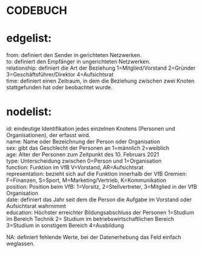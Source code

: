 # CODEBUCH							

# edgelist:						
from: definiert den Sender in gerichteten Netzwerken. 			
to: definiert den Empfänger in ungerichteten Netzwerken.  						
relationship: definiert die Art der Beziehung 1=Mitglied/Vorstand 2=Gründer 3=Geschäftsführer/Direktor 4=Aufsichtsrat					
time: definiert einen Zeitraum, in dem die Beziehung zwischen zwei Knoten stattgefunden hat oder beobachtet wurde.				

# nodelist:						
id:			eindeutige Identifikation jedes einzelnen Knotens (Personen und Organisationen), der erfasst wird.  		
name:			Name oder Bezeichnung der Person oder Organisation						
sex:			gibt das Geschlecht der Personen an 1=männlich 2=weiblich						
age:			Alter der Personen zum Zeitpunkt des 10. Februars 2021						
type:			Unterscheidung zwischen 0=Person und 1=Organisation 						
function:		Funktion im VfB V=Vorstand, AR=Aufsichtsrat						
representation:		bezieht sich auf die Funktion innerhalb der VfB Gremien:  F=Finanzen, S=Sport, M=Marketing/Vertrieb, K=Kommunikation		
position:		Position beim VfB: 1=Vorsitz, 2=Stellvertreter, 3=Mitglied in der VfB Organisation 						
date:			definiert das Jahr seit dem die Person die Aufgabe im Vorstand oder Aufsichtsrat wahrnimmt						
education:		Höchster erreichter Bildungsabschluss der Personen 1=Studium im Bereich Technik 2= Studium im betriebswirtschaftlichen Bereich 3=Studium in 			    sonstigem Bereich 4=Ausbildung 						
													
NA:	definiert fehlende Werte, bei der Datenerhebung das Feld einfach weglassen.						
							
							
							
							
							
